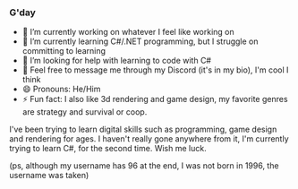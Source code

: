 ### G'day
- 🔭 I’m currently working on whatever I feel like working on 
- 🌱 I’m currently learning C#/.NET programming, but I struggle on committing to learning
- 🤔 I’m looking for help with learning to code with C#
- 💬 Feel free to message me through my Discord (it's in my bio), I'm cool I think
- 😄 Pronouns: He/Him
- ⚡ Fun fact: I also like 3d rendering and game design, my favorite genres are strategy and survival or coop.

I've been trying to learn digital skills such as programming, game design and rendering for ages.
I haven't really gone anywhere from it, I'm currently trying to learn C#, for the second time.
Wish me luck.

(ps, although my username has 96 at the end, I was not born in 1996, the username was taken)
<!--
**WilliamAU96/WilliamAU96** is a ✨ _special_ ✨ repository because its `README.md` (this file) appears on your GitHub profile.

Here are some ideas to get you started:


